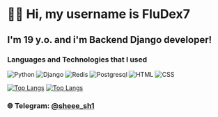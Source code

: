# 👋🏻 Hi, my username is **FluDex7**

## I'm 19 y.o. and i'm Backend Django developer!

### Languages and Technologies that I used

![Python](https://img.shields.io/badge/python-3670A0?style=for-the-badge&logo=python&logoColor=ffdd54)
![Django](https://img.shields.io/badge/Django-092E20?style=for-the-badge&logo=django&logoColor=green)
![Redis](https://img.shields.io/badge/Redis-DC382D?style=for-the-badge&logo=redis&logoColor=white)
![Postgresql](https://img.shields.io/badge/postgresql-4169e1?style=for-the-badge&logo=postgresql&logoColor=white)
![HTML](https://img.shields.io/badge/-HTML-090909?style=for-the-badge&logo=html5)
![CSS](https://img.shields.io/badge/-CSS-090909?style=for-the-badge&logo=css3)

[![Top Langs](https://github-readme-stats.vercel.app/api/top-langs/?username=FluDex7&layout=compact&theme=Gradient)](https://github.com/anuraghazra/github-readme-stats)
[![Top Langs](https://github-readme-stats.vercel.app/api/top-langs/?username=FluDex7&layout=pie&theme=Gradient)](https://github.com/anuraghazra/github-readme-stats)

### 🌐 Telegram: [@sheee_sh1](https://t.me/sheee_sh1)
